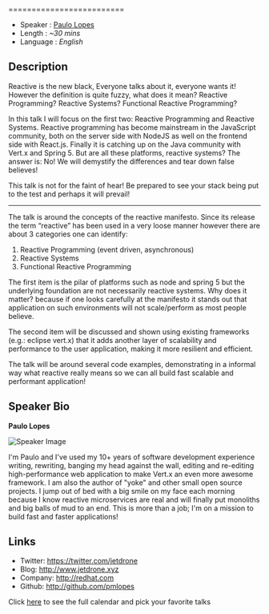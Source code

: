 =========================

* Speaker   : [Paulo Lopes](https://pixels.camp/pmlopes)
* Length    : *~30 mins*
* Language  : *English*

Description
-----------

Reactive is the new black, Everyone talks about it, everyone wants it! However the definition is quite fuzzy, what does it mean? Reactive Programming? Reactive Systems? Functional Reactive Programming?

In this talk I will focus on the first two: Reactive Programming and Reactive Systems. Reactive programming has become mainstream in the JavaScript community, both on the server side with NodeJS as well on the frontend side with React.js. Finally it is catching up on the Java community with Vert.x and Spring 5. But are all these platforms, reactive systems? The answer is: No! We will demystify the differences and tear down false believes!

This talk is not for the faint of hear! Be prepared to see your stack being put to the test and perhaps it will prevail!

---------------

The talk is around the concepts of the reactive manifesto. Since its release the term “reactive” has been used in a very loose manner however there are about 3 categories one can identify:

1. Reactive Programming (event driven, asynchronous)
2. Reactive Systems
3. Functional Reactive Programming

The first item is the pilar of platforms such as node and spring 5 but the underlying foundation are not necessarily reactive systems. Why does it matter? because if one looks carefully at the manifesto it stands out that application on such environments will not scale/perform as most people believe.

The second item will be discussed and shown using existing frameworks (e.g.: eclipse vert.x) that it adds another layer of scalability and performance to the user application, making it more resilient and efficient.

The talk will be around several code examples, demonstrating in a informal way what reactive really means so we can all build fast scalable and performant application!

Speaker Bio
-----------

**Paulo Lopes**

![Speaker Image](https://avatars3.githubusercontent.com/u/849467?v=4&s=460)

I'm Paulo and I've used my 10+ years of software development experience writing, rewriting, banging my head against the wall, editing and re-editing high-performance web application to make Vert.x an even more awesome framework. I am also the author of "yoke" and other small open source projects. I jump out of bed with a big smile on my face each morning because I know reactive microservices are real and will finally put monoliths and big balls of mud to an end. This is more than a job; I'm on a mission to build fast and faster applications!

Links
-----

* Twitter: https://twitter.com/jetdrone
* Blog: http://www.jetdrone.xyz
* Company: http://redhat.com
* Github: http://github.com/pmlopes

Click [here][1] to see the full calendar and pick your favorite talks

[1]: https://pixels.camp/schedule/
